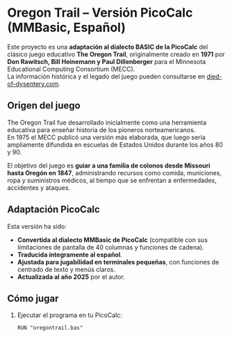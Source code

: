 # Oregon Trail – Versión PicoCalc (MMBasic, Español)

Este proyecto es una **adaptación al dialecto BASIC de la PicoCalc** del clásico juego educativo **The Oregon Trail**, originalmente creado en **1971** por **Don Rawitsch, Bill Heinemann y Paul Dillenberger** para el Minnesota Educational Computing Consortium (MECC).  
La información histórica y el legado del juego pueden consultarse en [died-of-dysentery.com](https://www.died-of-dysentery.com/index.html).

## Origen del juego
The Oregon Trail fue desarrollado inicialmente como una herramienta educativa para enseñar historia de los pioneros norteamericanos.  
En 1975 el MECC publicó una versión más elaborada, que luego sería ampliamente difundida en escuelas de Estados Unidos durante los años 80 y 90.

El objetivo del juego es **guiar a una familia de colonos desde Missouri hasta Oregón en 1847**, administrando recursos como comida, municiones, ropa y suministros médicos, al tiempo que se enfrentan a enfermedades, accidentes y ataques.

## Adaptación PicoCalc
Esta versión ha sido:
- **Convertida al dialecto MMBasic de PicoCalc** (compatible con sus limitaciones de pantalla de 40 columnas y funciones de cadena).
- **Traducida íntegramente al español**.
- **Ajustada para jugabilidad en terminales pequeñas**, con funciones de centrado de texto y menús claros.
- **Actualizada al año 2025** por el autor.

## Cómo jugar
1. Ejecutar el programa en tu PicoCalc:
   ```basic
   RUN "oregontrail.bas"
